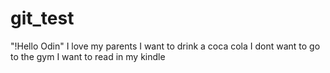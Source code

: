 # git_test
"!Hello Odin"
I love my parents 
I want to drink a coca cola
I dont want to go to the gym 
I want to read in my kindle
